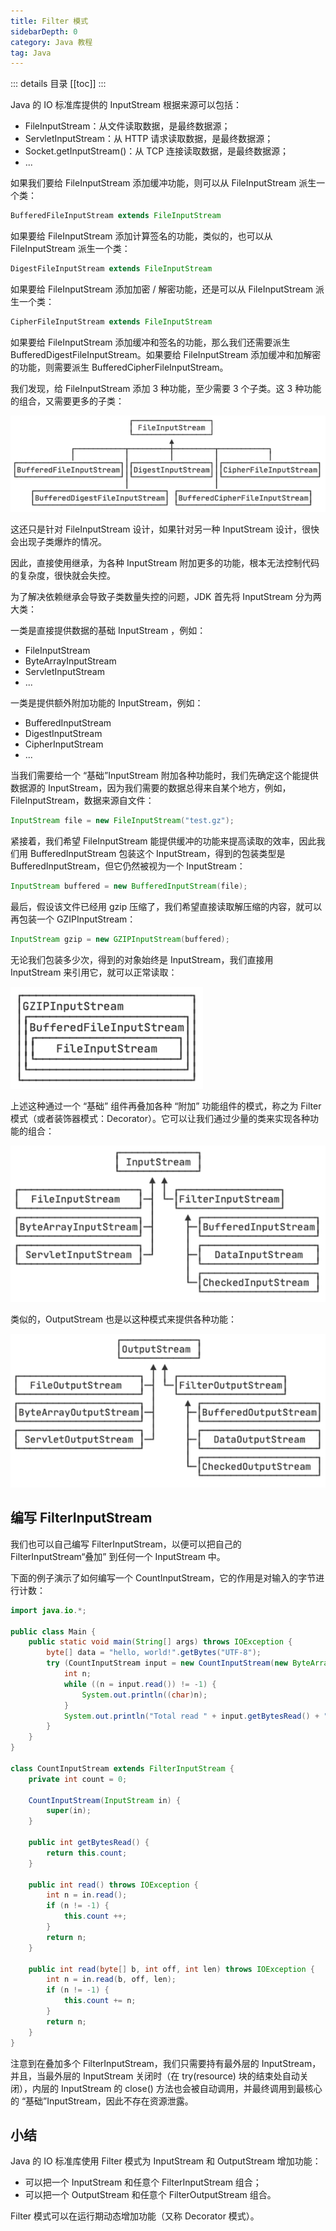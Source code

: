 ```yaml
---
title: Filter 模式
sidebarDepth: 0
category: Java 教程
tag: Java
---
```


::: details 目录
[[toc]]
:::


Java 的 IO 标准库提供的 InputStream 根据来源可以包括：

- FileInputStream：从文件读取数据，是最终数据源；
- ServletInputStream：从 HTTP 请求读取数据，是最终数据源；
- Socket.getInputStream()：从 TCP 连接读取数据，是最终数据源；
- ...

如果我们要给 FileInputStream 添加缓冲功能，则可以从 FileInputStream 派生一个类：

```java
BufferedFileInputStream extends FileInputStream
```

如果要给 FileInputStream 添加计算签名的功能，类似的，也可以从 FileInputStream 派生一个类：

```java
DigestFileInputStream extends FileInputStream
```

如果要给 FileInputStream 添加加密 / 解密功能，还是可以从 FileInputStream 派生一个类：

```java
CipherFileInputStream extends FileInputStream
```


如果要给 FileInputStream 添加缓冲和签名的功能，那么我们还需要派生 BufferedDigestFileInputStream。如果要给 FileInputStream 添加缓冲和加解密的功能，则需要派生 BufferedCipherFileInputStream。

我们发现，给 FileInputStream 添加 3 种功能，至少需要 3 个子类。这 3 种功能的组合，又需要更多的子类：

![20221123213034](assets/20221123213034.png)

这还只是针对 FileInputStream 设计，如果针对另一种 InputStream 设计，很快会出现子类爆炸的情况。

因此，直接使用继承，为各种 InputStream 附加更多的功能，根本无法控制代码的复杂度，很快就会失控。

为了解决依赖继承会导致子类数量失控的问题，JDK 首先将 InputStream 分为两大类：

一类是直接提供数据的基础 InputStream ，例如：

- FileInputStream
- ByteArrayInputStream
- ServletInputStream
- ...

一类是提供额外附加功能的 InputStream，例如：

- BufferedInputStream
- DigestInputStream
- CipherInputStream
- ...


当我们需要给一个 “基础”InputStream 附加各种功能时，我们先确定这个能提供数据源的 InputStream，因为我们需要的数据总得来自某个地方，例如，FileInputStream，数据来源自文件：

```java
InputStream file = new FileInputStream("test.gz");
```

紧接着，我们希望 FileInputStream 能提供缓冲的功能来提高读取的效率，因此我们用 BufferedInputStream 包装这个 InputStream，得到的包装类型是 BufferedInputStream，但它仍然被视为一个 InputStream：

```java
InputStream buffered = new BufferedInputStream(file);
```

最后，假设该文件已经用 gzip 压缩了，我们希望直接读取解压缩的内容，就可以再包装一个 GZIPInputStream：

```java
InputStream gzip = new GZIPInputStream(buffered);
```

无论我们包装多少次，得到的对象始终是 InputStream，我们直接用 InputStream 来引用它，就可以正常读取：

![20221123213203](assets/20221123213203.png)

上述这种通过一个 “基础” 组件再叠加各种 “附加” 功能组件的模式，称之为 Filter 模式（或者装饰器模式：Decorator）。它可以让我们通过少量的类来实现各种功能的组合：

![20221123213231](assets/20221123213231.png)

类似的，OutputStream 也是以这种模式来提供各种功能：

![20221123213259](assets/20221123213259.png)


## 编写 FilterInputStream

我们也可以自己编写 FilterInputStream，以便可以把自己的 FilterInputStream“叠加” 到任何一个 InputStream 中。

下面的例子演示了如何编写一个 CountInputStream，它的作用是对输入的字节进行计数：


```java
import java.io.*;

public class Main {
    public static void main(String[] args) throws IOException {
        byte[] data = "hello, world!".getBytes("UTF-8");
        try (CountInputStream input = new CountInputStream(new ByteArrayInputStream(data))) {
            int n;
            while ((n = input.read()) != -1) {
                System.out.println((char)n);
            }
            System.out.println("Total read " + input.getBytesRead() + " bytes");
        }
    }
}

class CountInputStream extends FilterInputStream {
    private int count = 0;

    CountInputStream(InputStream in) {
        super(in);
    }

    public int getBytesRead() {
        return this.count;
    }

    public int read() throws IOException {
        int n = in.read();
        if (n != -1) {
            this.count ++;
        }
        return n;
    }

    public int read(byte[] b, int off, int len) throws IOException {
        int n = in.read(b, off, len);
        if (n != -1) {
            this.count += n;
        }
        return n;
    }
}
```


注意到在叠加多个 FilterInputStream，我们只需要持有最外层的 InputStream，并且，当最外层的 InputStream 关闭时（在 try(resource) 块的结束处自动关闭），内层的 InputStream 的 close() 方法也会被自动调用，并最终调用到最核心的 “基础”InputStream，因此不存在资源泄露。


## 小结

Java 的 IO 标准库使用 Filter 模式为 InputStream 和 OutputStream 增加功能：

- 可以把一个 InputStream 和任意个 FilterInputStream 组合；
- 可以把一个 OutputStream 和任意个 FilterOutputStream 组合。

Filter 模式可以在运行期动态增加功能（又称 Decorator 模式）。

